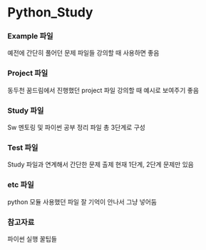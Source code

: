 # Python_Study

### Example 파일
예전에 간단히 풀어던 문제 파일들
강의할 때 사용하면 좋음

### Project 파일
동두천 꿈드림에서 진행했던 project 파일
강의할 때 예시로 보여주기 좋음

### Study 파일
Sw 멘토링 및 파이썬 공부 정리 파일 총 3단계로 구성

### Test 파일
Study 파일과 연계해서 간단한 문제 출제 현재 1단계, 2단계 문제만 있음

### etc 파일
python 모듈 사용했던 파일
잘 기억이 안나서 그냥 넣어둠

### 참고자료 
파이썬 실행 꿀팁들
